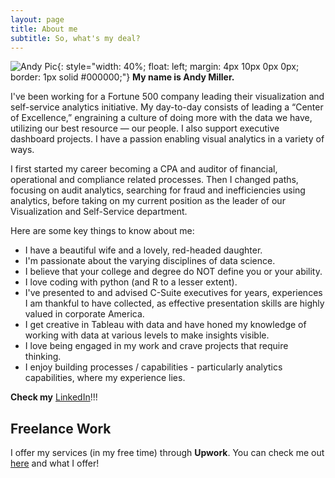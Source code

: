 ```yaml
---
layout: page
title: About me
subtitle: So, what's my deal?
---
```


![Andy Pic](/psuanm5030.github.io/img/profile-picture-768x1024.jpg){: style="width: 40%; float: left; margin: 4px 10px 0px 0px; border: 1px solid #000000;"} **My name is Andy Miller.**  

I've been working for a Fortune 500 company leading their visualization and self-service analytics initiative.  My day-to-day consists of leading a “Center of Excellence,” engraining a culture of doing more with the data we have, utilizing our best resource — our people.  I also support executive dashboard projects.  I have a passion enabling visual analytics in a variety of ways.

I first started my career becoming a CPA and auditor of financial, operational and compliance related processes.  Then I changed paths, focusing on audit analytics, searching for fraud and inefficiencies using analytics, before taking on my current position as the leader of our Visualization and Self-Service department.  

Here are some key things to know about me: 

- I have a beautiful wife and a lovely, red-headed daughter.
- I'm passionate about the varying disciplines of data science.
- I believe that your college and degree do NOT define you or your ability.
- I love coding with python (and R to a lesser extent).  
- I've presented to and advised C-Suite executives for years, experiences I am thankful to have collected, as effective presentation skills are highly valued in corporate America.  
- I get creative in Tableau with data and have honed my knowledge of working with data at various levels to make insights visible.
- I love being engaged in my work and crave projects that require thinking.  
- I enjoy building processes / capabilities - particularly analytics capabilities, where my experience lies.

**Check my** [LinkedIn](https://www.linkedin.com/in/andrewmiller09/)!!!

## Freelance Work

I offer my services (in my free time) through **Upwork**.  You can check me out [here](https://www.upwork.com/o/profiles/users/_~01309b702a65c82bfa/) and what I offer!